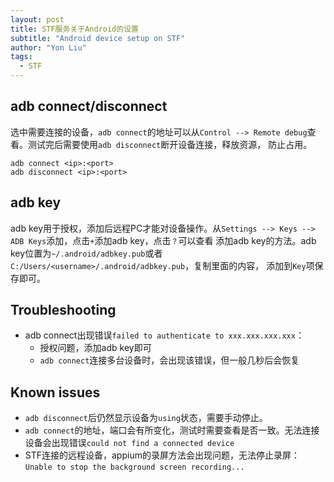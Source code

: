 ```yaml
---
layout: post
title: STF服务关于Android的设置
subtitle: "Android device setup on STF"
author: "Yon Liu"
tags:
  - STF
--- 
```


## adb connect/disconnect
选中需要连接的设备，`adb connect`的地址可以从`Control --> Remote debug`查看。测试完后需要使用`adb disconnect`断开设备连接，释放资源，
防止占用。
```
adb connect <ip>:<port>
adb disconnect <ip>:<port>
```


## adb key
adb key用于授权，添加后远程PC才能对设备操作。从`Settings --> Keys --> ADB Keys`添加，点击`+`添加adb key，点击`？`可以查看
添加adb key的方法。adb key位置为`~/.android/adbkey.pub`或者`C:/Users/<username>/.android/adbkey.pub`，复制里面的内容，
添加到`Key`项保存即可。



## Troubleshooting
- adb connect出现错误`failed to authenticate to xxx.xxx.xxx.xxx`：
    - 授权问题，添加adb key即可
    - `adb connect`连接多台设备时，会出现该错误，但一般几秒后会恢复     
  

## Known issues
- `adb disconnect`后仍然显示设备为`using`状态，需要手动停止。
- `adb connect`的地址，端口会有所变化，测试时需要查看是否一致。无法连接设备会出现错误`could not find a connected device`
- STF连接的远程设备，appium的录屏方法会出现问题，无法停止录屏：`Unable to stop the background screen recording...`
